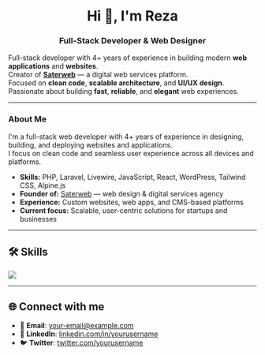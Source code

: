 <h1 align="center">Hi 👋, I'm Reza</h1>
<h3 align="center">Full-Stack Developer & Web Designer</h3>

<p>
  Full-stack developer with 4+ years of experience in building modern <strong>web applications</strong> and <strong>websites</strong>.<br>
  Creator of <a href="https://saterweb.com" target="_blank"><strong>Saterweb</strong></a> — a digital web services platform.<br>
  Focused on <strong>clean code</strong>, <strong>scalable architecture</strong>, and <strong>UI/UX design</strong>.<br>
  Passionate about building <strong>fast</strong>, <strong>reliable</strong>, and <strong>elegant</strong> web experiences.
</p>

<hr>

<h3>About Me</h3>
<p>
  I'm a full-stack web developer with 4+ years of experience in designing, building, and deploying websites and applications.<br>
  I focus on clean code and seamless user experience across all devices and platforms.
</p>

<ul>
  <li><strong>Skills:</strong> PHP, Laravel, Livewire, JavaScript, React, WordPress, Tailwind CSS, Alpine.js</li>
  <li><strong>Founder of:</strong> <a href="https://saterweb.com" target="_blank">Saterweb</a> — web design & digital services agency</li>
  <li><strong>Experience:</strong> Custom websites, web apps, and CMS-based platforms</li>
  <li><strong>Current focus:</strong> Scalable, user-centric solutions for startups and businesses</li>
</ul>



 

---

## 🛠️ Skills

<p align="left">
  <a href="https://skillicons.dev">
    <img src="https://skillicons.dev/icons?i=php,laravel,react,js,html,css,bootstrap,mysql,wordpress,postman,figma,photoshop,illustrator" />
  </a>
</p>


---

## 🌐 Connect with me

- 📧 **Email**: your-email@example.com  
- 💼 **LinkedIn**: [linkedin.com/in/yourusername](https://linkedin.com/in/yourusername)  
- 🐦 **Twitter**: [twitter.com/yourusername](https://twitter.com/yourusername)

